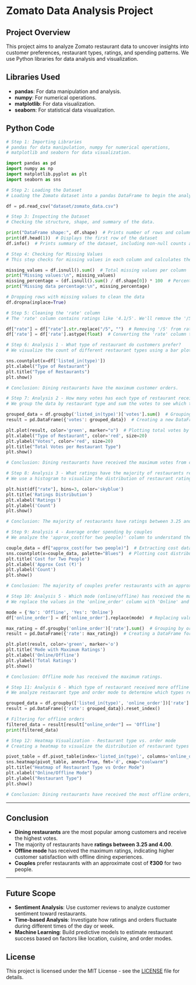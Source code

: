# Zomato Data Analysis Project

## Project Overview

This project aims to analyze Zomato restaurant data to uncover insights into customer preferences, restaurant types, ratings, and spending patterns. We use Python libraries for data analysis and visualization.

## Libraries Used

- **pandas**: For data manipulation and analysis.
- **numpy**: For numerical operations.
- **matplotlib**: For data visualization.
- **seaborn**: For statistical data visualization.

## Python Code

```python
# Step 1: Importing Libraries
# pandas for data manipulation, numpy for numerical operations,
# matplotlib and seaborn for data visualization.

import pandas as pd
import numpy as np
import matplotlib.pyplot as plt
import seaborn as sns

# Step 2: Loading the Dataset
# Loading the Zomato dataset into a pandas DataFrame to begin the analysis.

df = pd.read_csv("dataset/zomato_data.csv")

# Step 3: Inspecting the Dataset
# Checking the structure, shape, and summary of the data.

print("DataFrame shape:", df.shape)  # Prints number of rows and columns
print(df.head(1))  # Displays the first row of the dataset
df.info()  # Prints summary of the dataset, including non-null counts and data types

# Step 4: Checking for Missing Values
# This step checks for missing values in each column and calculates the percentage of missing data.

missing_values = df.isnull().sum()  # Total missing values per column
print("Missing values:\n", missing_values)
missing_percentage = (df.isnull().sum() / df.shape[0]) * 100  # Percentage of missing data
print("Missing data percentage:\n", missing_percentage)

# Dropping rows with missing values to clean the data
df.dropna(inplace=True)

# Step 5: Cleaning the 'rate' column
# The 'rate' column contains ratings like '4.1/5'. We'll remove the '/5' part and convert the column to a float.

df["rate"] = df["rate"].str.replace("/5", "")  # Removing '/5' from ratings
df['rate'] = df['rate'].astype(float)  # Converting the 'rate' column to float for analysis

# Step 6: Analysis 1 - What type of restaurant do customers prefer?
# We visualize the count of different restaurant types using a bar plot.

sns.countplot(x=df['listed_in(type)'])
plt.xlabel("Type of Restaurant")
plt.title("Type of Restaurants")
plt.show()

# Conclusion: Dining restaurants have the maximum customer orders.

# Step 7: Analysis 2 - How many votes has each type of restaurant received?
# We group the data by restaurant type and sum the votes to see which type has received the most votes.

grouped_data = df.groupby('listed_in(type)')['votes'].sum()  # Grouping by restaurant type and summing votes
result = pd.DataFrame({'votes': grouped_data})  # Creating a new DataFrame for visualization

plt.plot(result, color='green', marker="o")  # Plotting total votes by restaurant type
plt.xlabel("Type of Restaurant", color='red', size=20)
plt.ylabel("Votes", color='red', size=20)
plt.title("Total Votes per Restaurant Type")
plt.show()

# Conclusion: Dining restaurants have received the maximum votes from customers.

# Step 8: Analysis 3 - What ratings have the majority of restaurants received?
# We use a histogram to visualize the distribution of restaurant ratings.

plt.hist(df["rate"], bins=3, color='skyblue')
plt.title('Ratings Distribution')
plt.xlabel('Ratings')
plt.ylabel('Count')
plt.show()

# Conclusion: The majority of restaurants have ratings between 3.25 and 4.00.

# Step 9: Analysis 4 - Average order spending by couples
# We analyze the 'approx_cost(for two people)' column to understand the spending preferences of couples.

couple_data = df["approx_cost(for two people)"]  # Extracting cost data for two people
sns.countplot(x=couple_data, palette="Blues")  # Plotting cost distribution
plt.title('Cost for Two People')
plt.xlabel('Approx Cost (₹)')
plt.ylabel('Count')
plt.show()

# Conclusion: The majority of couples prefer restaurants with an approximate cost of ₹300.

# Step 10: Analysis 5 - Which mode (online/offline) has received the maximum ratings?
# We replace the values in the 'online_order' column with 'Online' and 'Offline' and analyze the ratings.

mode = {'No': 'Offline', 'Yes': 'Online'}
df['online_order'] = df['online_order'].replace(mode)  # Replacing values in the 'online_order' column

max_rating = df.groupby('online_order')['rate'].sum()  # Grouping by order mode and summing ratings
result = pd.DataFrame({'rate': max_rating})  # Creating a DataFrame for visualization

plt.plot(result, color='green', marker='o')
plt.title('Mode with Maximum Ratings')
plt.xlabel('Online/Offline')
plt.ylabel('Total Ratings')
plt.show()

# Conclusion: Offline mode has received the maximum ratings.

# Step 11: Analysis 6 - Which type of restaurant received more offline orders?
# We analyze restaurant type and order mode to determine which types receive more offline orders.

grouped_data = df.groupby(['listed_in(type)', 'online_order'])['rate'].count()  # Grouping by restaurant type and order mode
result = pd.DataFrame({'rate': grouped_data}).reset_index()

# Filtering for offline orders
filtered_data = result[result["online_order"] == 'Offline']
print(filtered_data)

# Step 12: Heatmap Visualization - Restaurant type vs. order mode
# Creating a heatmap to visualize the distribution of restaurant types and their preferred order modes.

pivot_table = df.pivot_table(index='listed_in(type)', columns='online_order', aggfunc='size', fill_value=0)
sns.heatmap(pivot_table, annot=True, fmt='d', cmap="coolwarm")
plt.title("Heatmap of Restaurant Type vs Order Mode")
plt.xlabel("Online/Offline Mode")
plt.ylabel("Restaurant Type")
plt.show()

# Conclusion: Dining restaurants have received the most offline orders, indicating that Zomato can offer discounts or promotions to offline dining customers.

```
---

## Conclusion

- **Dining restaurants** are the most popular among customers and receive the highest votes.
- The majority of restaurants have **ratings between 3.25 and 4.00**.
- **Offline mode** has received the maximum ratings, indicating higher customer satisfaction with offline dining experiences.
- **Couples** prefer restaurants with an approximate cost of **₹300** for two people.

---

## Future Scope

- **Sentiment Analysis**: Use customer reviews to analyze customer sentiment toward restaurants.
- **Time-based Analysis**: Investigate how ratings and orders fluctuate during different times of the day or week.
- **Machine Learning**: Build predictive models to estimate restaurant success based on factors like location, cuisine, and order modes.


## License

This project is licensed under the MIT License - see the [LICENSE](LICENSE) file for details.
